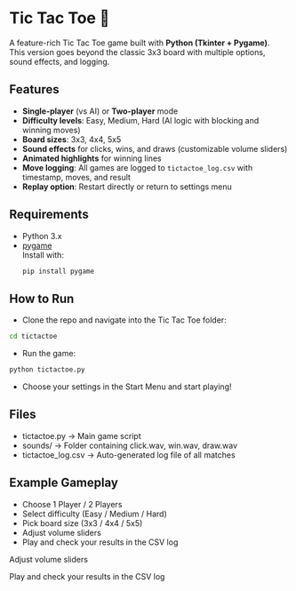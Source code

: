 # Tic Tac Toe 🎲

A feature-rich Tic Tac Toe game built with **Python (Tkinter + Pygame)**.  
This version goes beyond the classic 3x3 board with multiple options, sound effects, and logging.

## Features
- **Single-player** (vs AI) or **Two-player** mode
- **Difficulty levels**: Easy, Medium, Hard (AI logic with blocking and winning moves)
- **Board sizes**: 3x3, 4x4, 5x5
- **Sound effects** for clicks, wins, and draws (customizable volume sliders)
- **Animated highlights** for winning lines
- **Move logging**: All games are logged to `tictactoe_log.csv` with timestamp, moves, and result
- **Replay option**: Restart directly or return to settings menu

## Requirements
- Python 3.x
- [pygame](https://www.pygame.org/news)  
  Install with:
  ```bash
  pip install pygame
## How to Run
- Clone the repo and navigate into the Tic Tac Toe folder:

```bash
cd tictactoe
```
- Run the game:

```bash
python tictactoe.py
```
- Choose your settings in the Start Menu and start playing!

## Files
- tictactoe.py → Main game script
- sounds/ → Folder containing click.wav, win.wav, draw.wav
- tictactoe_log.csv → Auto-generated log file of all matches

## Example Gameplay
- Choose 1 Player / 2 Players
- Select difficulty (Easy / Medium / Hard)
- Pick board size (3x3 / 4x4 / 5x5)
- Adjust volume sliders
- Play and check your results in the CSV log

Adjust volume sliders

Play and check your results in the CSV log
